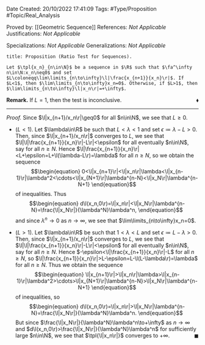 <div class="topSpace"></div>

Date Created: 20/10/2022 17:41:09
Tags: #Type/Proposition #Topic/Real_Analysis

Proved by: [[Geometric Sequence]]
References: <i>Not Applicable</i>
Justifications: <i>Not Applicable</i>

Specializations: <i>Not Applicable</i>
Generalizations: <i>Not Applicable</i>

``` ad-Proposition
title: Proposition (Ratio Test for Sequences).

Let $\tpl{x_n}_{n\in\N}$ be a sequence in $\R$ such that $\fa^\infty n\in\N:x_n\neq0$ and set $L\coloneqq\lim\limits_{n\to\infty}\l|\frac{x_{n+1}}{x_n}\r|$. If $L<1$, then $\lim\limits_{n\to\infty}x_n=0$. Otherwise, if $L>1$, then $\lim\limits_{n\to\infty}\l|x_n\r|=+\infty$.

```

<b>Remark.</b> If $L=1$, then the test is inconclusive.<span style="float:right;">$\blacklozenge$</span>

---

<i>Proof.</i> Since $\l|x_{n+1}/x_n\r|\geq0$ for all $n\in\N$, we see that $L\geq0$.
* ($L<1$). Let $\lambda\in\R$ be such that $L<\lambda<1$ and set $\epsilon\coloneqq\lambda-L>0$. Then, since $\l|x_{n+1}/x_n\r|$ converges to $L$, we see that $\l|\l|\frac{x_{n+1}}{x_n}\r|-L\r|<\epsilon$ for all eventually $n\in\N$, say for all $n\geq N$. Hence $\l|\frac{x_{n+1}}{x_n}\r|<L+\epsilon=L+\l(\lambda-L\r)=\lambda$ for all $n\geq N$, so we obtain the sequence
$$\begin{equation}
    0<\l|x_{n+1}\r|<\l|x_n\r|\lambda<\l|x_{n-1}\r|\lambda^2<\cdots<\l|x_{N+1}\r|\lambda^{n-N}<\l|x_N\r|\lambda^{n-N+1}
\end{equation}$$
of inequalities. Thus
$$\begin{equation}
    d\l(x_n,0\r)=\l|x_n\r|<\l|x_N\r|\lambda^{n-N}=\frac{\l|x_N\r|}{\lambda^N}\lambda^n,
\end{equation}$$
and since $\lambda^n\to0$ as $n\to\infty$, we see that $\lim\limits_{n\to\infty}x_n=0$.

* ($L>1$). Let $\lambda\in\R$ be such that $1<\lambda<L$ and set $\epsilon\coloneqq L-\lambda>0$. Then, since $\l|x_{n+1}/x_n\r|$ converges to $L$, we see that $\l|\l|\frac{x_{n+1}}{x_n}\r|-L\r|<\epsilon$ for all eventually $n\in\N$, say for all $n\geq N$. Hence $-\epsilon<\l|\frac{x_{n+1}}{x_n}\r|-L$ for all $n\geq N$, so $\l|\frac{x_{n+1}}{x_n}\r|>L-\epsilon=L-\l(L-\lambda\r)=\lambda$ for all $n\geq N$. Thus we obtain the sequence
$$\begin{equation}
    \l|x_{n+1}\r|>\l|x_n\r|\lambda>\l|x_{n-1}\r|\lambda^2>\cdots>\l|x_{N+1}\r|\lambda^{n-N}>\l|x_N\r|\lambda^{n-N+1}
\end{equation}$$
of inequalities, so
$$\begin{equation}
    d\l(x_n,0\r)=\l|x_n\r|>\l|x_N\r|\lambda^{n-N}=\frac{\l|x_N\r|}{\lambda^N}\lambda^n.
\end{equation}$$
But since $\frac{\l|x_N\r|}{\lambda^N}\lambda^n\to+\infty$ as $n\to\infty$ and $d\l(x_n,0\r)>\frac{\l|x_N\r|}{\lambda^N}\lambda^n$ for sufficiently large $n\in\N$, we see that $\tpl{\l|x_n\r|}$ converges to $+\infty$.<span style="float:right;">$\blacksquare$</span>

